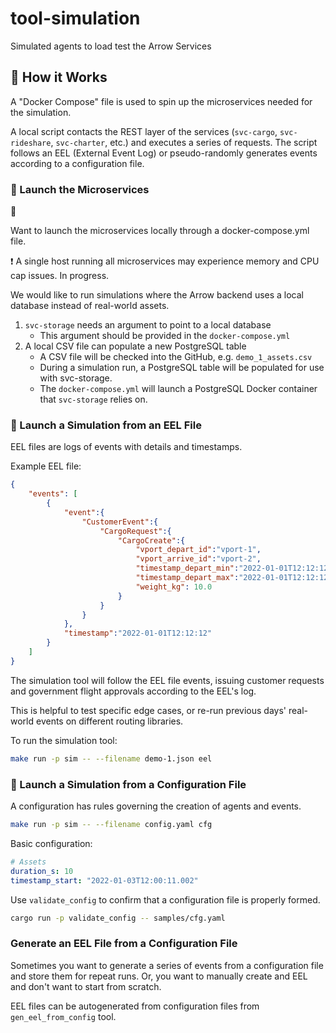 # tool-simulation

Simulated agents to load test the Arrow Services

## :wrench: How it Works

A "Docker Compose" file is used to spin up the microservices needed for the simulation.

A local script contacts the REST layer of the services (`svc-cargo`, `svc-rideshare`, `svc-charter`, etc.) and executes a series of requests. The script follows an EEL (External Event Log) or pseudo-randomly generates events according to a configuration file.

### :rocket: Launch the Microservices

:construction:

Want to launch the microservices locally through a docker-compose.yml file.

:exclamation: A single host running all microservices may experience memory and CPU cap issues. In progress.

We would like to run simulations where the Arrow backend uses a local database instead of real-world assets.

1) `svc-storage` needs an argument to point to a local database
    - This argument should be provided in the `docker-compose.yml`
2) A local CSV file can populate a new PostgreSQL table
    - A CSV file will be checked into the GitHub, e.g. `demo_1_assets.csv`
    - During a simulation run, a PostgreSQL table will be populated for use with svc-storage.
    - The `docker-compose.yml` will launch a PostgreSQL Docker container that `svc-storage` relies on.

### :scroll: Launch a Simulation from an EEL File

EEL files are logs of events with details and timestamps.

Example EEL file:
```json
{
    "events": [
        {
            "event":{
                "CustomerEvent":{
                    "CargoRequest":{
                        "CargoCreate":{
                            "vport_depart_id":"vport-1",
                            "vport_arrive_id":"vport-2",
                            "timestamp_depart_min":"2022-01-01T12:12:12",
                            "timestamp_depart_max":"2022-01-01T12:12:12",
                            "weight_kg": 10.0
                        }
                    }
                }
            },
            "timestamp":"2022-01-01T12:12:12"
        }
    ]
}
```

The simulation tool will follow the EEL file events, issuing customer requests and government flight approvals according to the EEL's log.

This is helpful to test specific edge cases, or re-run previous days' real-world events on different routing libraries.

To run the simulation tool:
```bash
make run -p sim -- --filename demo-1.json eel
```

### :space_invader: Launch a Simulation from a Configuration File

A configuration has rules governing the creation of agents and events.

```bash
make run -p sim -- --filename config.yaml cfg
```

Basic configuration:
```yaml
# Assets
duration_s: 10
timestamp_start: "2022-01-03T12:00:11.002"
```

Use `validate_config` to confirm that a configuration file is properly formed.

```bash
cargo run -p validate_config -- samples/cfg.yaml
```

### Generate an EEL File from a Configuration File

Sometimes you want to generate a series of events from a configuration file and store them for repeat runs. Or, you want to manually create and EEL and don't want to start from scratch.

EEL files can be autogenerated from configuration files from `gen_eel_from_config` tool.

